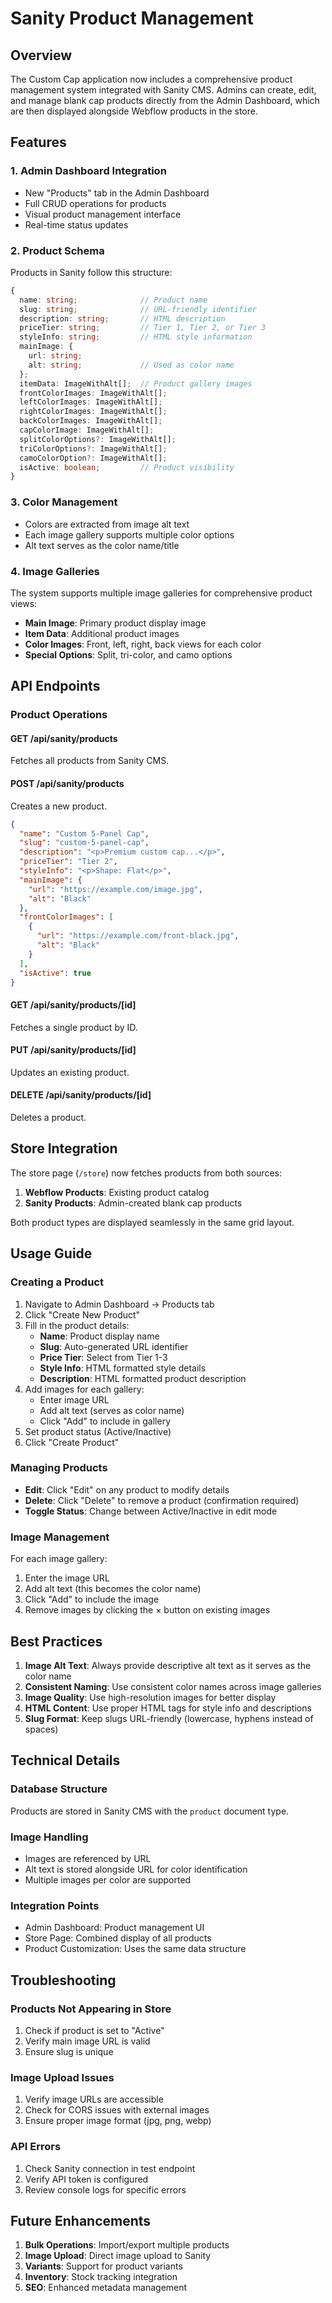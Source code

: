 # Sanity Product Management

## Overview

The Custom Cap application now includes a comprehensive product management system integrated with Sanity CMS. Admins can create, edit, and manage blank cap products directly from the Admin Dashboard, which are then displayed alongside Webflow products in the store.

## Features

### 1. Admin Dashboard Integration
- New "Products" tab in the Admin Dashboard
- Full CRUD operations for products
- Visual product management interface
- Real-time status updates

### 2. Product Schema

Products in Sanity follow this structure:

```typescript
{
  name: string;              // Product name
  slug: string;              // URL-friendly identifier
  description: string;       // HTML description
  priceTier: string;         // Tier 1, Tier 2, or Tier 3
  styleInfo: string;         // HTML style information
  mainImage: {
    url: string;
    alt: string;             // Used as color name
  };
  itemData: ImageWithAlt[];  // Product gallery images
  frontColorImages: ImageWithAlt[];
  leftColorImages: ImageWithAlt[];
  rightColorImages: ImageWithAlt[];
  backColorImages: ImageWithAlt[];
  capColorImage: ImageWithAlt[];
  splitColorOptions?: ImageWithAlt[];
  triColorOptions?: ImageWithAlt[];
  camoColorOption?: ImageWithAlt[];
  isActive: boolean;         // Product visibility
}
```

### 3. Color Management
- Colors are extracted from image alt text
- Each image gallery supports multiple color options
- Alt text serves as the color name/title

### 4. Image Galleries
The system supports multiple image galleries for comprehensive product views:
- **Main Image**: Primary product display image
- **Item Data**: Additional product images
- **Color Images**: Front, left, right, back views for each color
- **Special Options**: Split, tri-color, and camo options

## API Endpoints

### Product Operations

#### GET /api/sanity/products
Fetches all products from Sanity CMS.

#### POST /api/sanity/products
Creates a new product.
```json
{
  "name": "Custom 5-Panel Cap",
  "slug": "custom-5-panel-cap",
  "description": "<p>Premium custom cap...</p>",
  "priceTier": "Tier 2",
  "styleInfo": "<p>Shape: Flat</p>",
  "mainImage": {
    "url": "https://example.com/image.jpg",
    "alt": "Black"
  },
  "frontColorImages": [
    {
      "url": "https://example.com/front-black.jpg",
      "alt": "Black"
    }
  ],
  "isActive": true
}
```

#### GET /api/sanity/products/[id]
Fetches a single product by ID.

#### PUT /api/sanity/products/[id]
Updates an existing product.

#### DELETE /api/sanity/products/[id]
Deletes a product.

## Store Integration

The store page (`/store`) now fetches products from both sources:
1. **Webflow Products**: Existing product catalog
2. **Sanity Products**: Admin-created blank cap products

Both product types are displayed seamlessly in the same grid layout.

## Usage Guide

### Creating a Product

1. Navigate to Admin Dashboard → Products tab
2. Click "Create New Product"
3. Fill in the product details:
   - **Name**: Product display name
   - **Slug**: Auto-generated URL identifier
   - **Price Tier**: Select from Tier 1-3
   - **Style Info**: HTML formatted style details
   - **Description**: HTML formatted product description
4. Add images for each gallery:
   - Enter image URL
   - Add alt text (serves as color name)
   - Click "Add" to include in gallery
5. Set product status (Active/Inactive)
6. Click "Create Product"

### Managing Products

- **Edit**: Click "Edit" on any product to modify details
- **Delete**: Click "Delete" to remove a product (confirmation required)
- **Toggle Status**: Change between Active/Inactive in edit mode

### Image Management

For each image gallery:
1. Enter the image URL
2. Add alt text (this becomes the color name)
3. Click "Add" to include the image
4. Remove images by clicking the × button on existing images

## Best Practices

1. **Image Alt Text**: Always provide descriptive alt text as it serves as the color name
2. **Consistent Naming**: Use consistent color names across image galleries
3. **Image Quality**: Use high-resolution images for better display
4. **HTML Content**: Use proper HTML tags for style info and descriptions
5. **Slug Format**: Keep slugs URL-friendly (lowercase, hyphens instead of spaces)

## Technical Details

### Database Structure
Products are stored in Sanity CMS with the `product` document type.

### Image Handling
- Images are referenced by URL
- Alt text is stored alongside URL for color identification
- Multiple images per color are supported

### Integration Points
- Admin Dashboard: Product management UI
- Store Page: Combined display of all products
- Product Customization: Uses the same data structure

## Troubleshooting

### Products Not Appearing in Store
1. Check if product is set to "Active"
2. Verify main image URL is valid
3. Ensure slug is unique

### Image Upload Issues
1. Verify image URLs are accessible
2. Check for CORS issues with external images
3. Ensure proper image format (jpg, png, webp)

### API Errors
1. Check Sanity connection in test endpoint
2. Verify API token is configured
3. Review console logs for specific errors

## Future Enhancements

1. **Bulk Operations**: Import/export multiple products
2. **Image Upload**: Direct image upload to Sanity
3. **Variants**: Support for product variants
4. **Inventory**: Stock tracking integration
5. **SEO**: Enhanced metadata management
